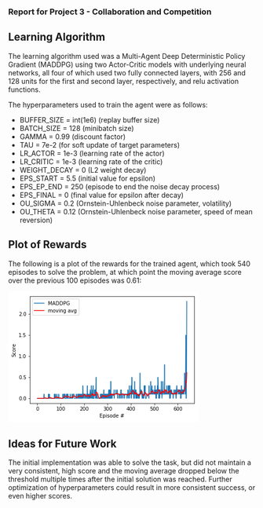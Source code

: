 ### Report for Project 3 - Collaboration and Competition

## Learning Algorithm

The learning algorithm used was a Multi-Agent Deep Deterministic Policy Gradient (MADDPG) using two Actor-Critic models with underlying neural networks, all four of which used two fully connected layers, with 256 and 128 units for the first and second layer, respectively, and relu activation functions.

The hyperparameters used to train the agent were as follows:
- BUFFER_SIZE = int(1e6)  (replay buffer size)
- BATCH_SIZE = 128        (minibatch size)
- GAMMA = 0.99            (discount factor)
- TAU = 7e-2              (for soft update of target parameters)
- LR_ACTOR = 1e-3         (learning rate of the actor)
- LR_CRITIC = 1e-3        (learning rate of the critic)
- WEIGHT_DECAY = 0        (L2 weight decay)
- EPS_START = 5.5         (initial value for epsilon)
- EPS_EP_END = 250        (episode to end the noise decay process)
- EPS_FINAL = 0           (final value for epsilon after decay)
- OU_SIGMA = 0.2          (Ornstein-Uhlenbeck noise parameter, volatility)
- OU_THETA = 0.12         (Ornstein-Uhlenbeck noise parameter, speed of mean reversion)

## Plot of Rewards

The following is a plot of the rewards for the trained agent, which took 540 episodes to solve the problem, at which point the moving average score over the previous 100 episodes was 0.61:

![alt text](plot_scores.png "Plot of Scores")

## Ideas for Future Work

The initial implementation was able to solve the task, but did not maintain a very consistent, high score and the moving average dropped below the threshold multiple times after the initial solution was reached. Further optimization of hyperparameters could result in more consistent success, or even higher scores.


